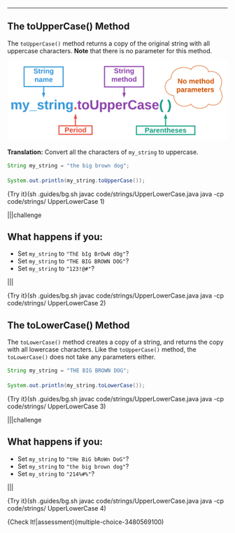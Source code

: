 ----------

## The toUpperCase() Method

The `toUpperCase()` method returns a copy of the original string with all uppercase characters. **Note** that there is no parameter for this method.

![.guides/img/StringToUpperCase](.guides/img/StringToUpperCase.png)

**Translation:** Convert all the characters of `my_string` to uppercase.

```java
String my_string = "the big brown dog";

System.out.println(my_string.toUpperCase());
```

{Try it}(sh .guides/bg.sh javac code/strings/UpperLowerCase.java java -cp code/strings/ UpperLowerCase 1)

|||challenge
## What happens if you:
* Set `my_string` to `"ThE bIg BrOwN dOg"`?
* Set `my_string` to `"THE BIG BROWN DOG"`?
* Set `my_string` to `"123!@#"`?

|||

{Try it}(sh .guides/bg.sh javac code/strings/UpperLowerCase.java java -cp code/strings/ UpperLowerCase 2)

## The toLowerCase() Method

The `toLowerCase()` method creates a copy of a string, and returns the copy with all lowercase characters. Like the `toUpperCase()` method, the `toLowerCase()` does not take any parameters either.

```java
String my_string = "THE BIG BROWN DOG";

System.out.println(my_string.toLowerCase());
```

{Try it}(sh .guides/bg.sh javac code/strings/UpperLowerCase.java java -cp code/strings/ UpperLowerCase 3)

|||challenge
## What happens if you:
* Set `my_string` to `"tHe BiG bRoWn DoG"`?
* Set `my_string` to `"the big brown dog"`?
* Set `my_string` to `"214%#%"`?

|||

{Try it}(sh .guides/bg.sh javac code/strings/UpperLowerCase.java java -cp code/strings/ UpperLowerCase 4)

{Check It!|assessment}(multiple-choice-3480569100)

